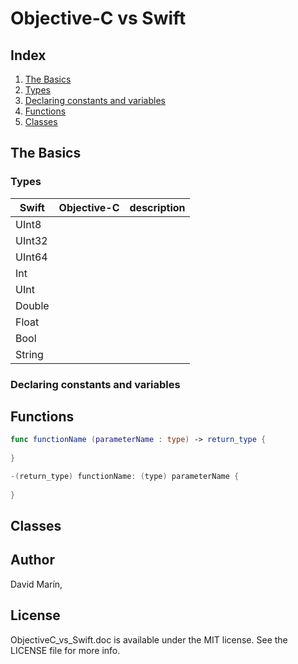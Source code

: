 # Objective-C vs Swift

## **Index**

1. [The Basics](#the-basics)
  1. [Types](#types)
  2. [Declaring constants and variables](#declaring-constants-and-variables)
2. [Functions](#functions)
3. [Classes](#classes)

## **The Basics**

### **Types**

| Swift  | Objective-C | description |
| ------ |:-----------:|:-----------:|
| UInt8  |             |             |
| UInt32 |             |             |
| UInt64 |             |             |
| Int    |             |             |
| UInt   |             |             |
| Double |             |             |
| Float  |             |             |
| Bool   |             |             |
| String |             |             |

### **Declaring constants and variables**

## **Functions**

```swift
func functionName (parameterName : type) -> return_type {
	
}
```

```objective-c
-(return_type) functionName: (type) parameterName {
	
}
```
## **Classes**




## Author

David Marín, 

## License

ObjectiveC_vs_Swift.doc is available under the MIT license. See the LICENSE file for more info.

